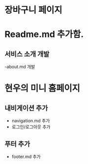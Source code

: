 # 장바구니 페이지 

# Readme.md 추가함.
## 서비스 소개 개발 
-about.md 개발 
# 현우의 미니 홈페이지 

## 내비게이션 추가 
- navigation.md 추가 
- 로그인/로그아웃 추가 

## 푸터 추가 
- footer.md 추가 